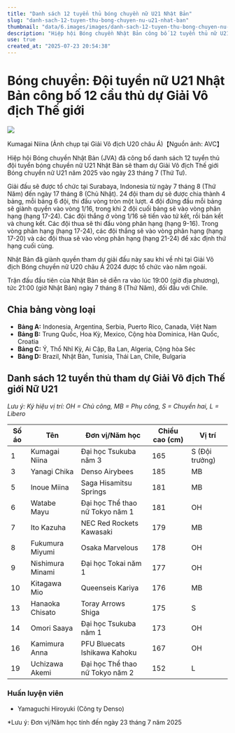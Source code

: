 ```yaml
---
title: "Danh sách 12 tuyển thủ bóng chuyền nữ U21 Nhật Bản"
slug: "danh-sach-12-tuyen-thu-bong-chuyen-nu-u21-nhat-ban"
thumbnail: "data/6.images/images/danh-sach-12-tuyen-thu-bong-chuyen-nu-u21-nhat-ban.webp"
description: "Hiệp hội Bóng chuyền Nhật Bản công bố 12 tuyển thủ nữ U21 tham dự Giải Vô địch Thế giới Bóng chuyền nữ U21 năm 2025 tại Indonesia."
use: true
created_at: "2025-07-23 20:54:38"
---
```


# Bóng chuyền: Đội tuyển nữ U21 Nhật Bản công bố 12 cầu thủ dự Giải Vô địch Thế giới

![](/images/20250723-00010001-getsuv-000-1-view.webp)

Kumagai Niina (Ảnh chụp tại Giải Vô địch U20 châu Á)【Nguồn ảnh: AVC】

Hiệp hội Bóng chuyền Nhật Bản (JVA) đã công bố danh sách 12 tuyển thủ đội tuyển bóng chuyền nữ U21 Nhật Bản sẽ tham dự Giải Vô địch Thế giới Bóng chuyền nữ U21 năm 2025 vào ngày 23 tháng 7 (Thứ Tư).

Giải đấu sẽ được tổ chức tại Surabaya, Indonesia từ ngày 7 tháng 8 (Thứ Năm) đến ngày 17 tháng 8 (Chủ Nhật). 24 đội tham dự sẽ được chia thành 4 bảng, mỗi bảng 6 đội, thi đấu vòng tròn một lượt. 4 đội đứng đầu mỗi bảng sẽ giành quyền vào vòng 1/16, trong khi 2 đội cuối bảng sẽ vào vòng phân hạng (hạng 17-24). Các đội thắng ở vòng 1/16 sẽ tiến vào tứ kết, rồi bán kết và chung kết. Các đội thua sẽ thi đấu vòng phân hạng (hạng 9-16). Trong vòng phân hạng (hạng 17-24), các đội thắng sẽ vào vòng phân hạng (hạng 17-20) và các đội thua sẽ vào vòng phân hạng (hạng 21-24) để xác định thứ hạng cuối cùng.

Nhật Bản đã giành quyền tham dự giải đấu này sau khi về nhì tại Giải Vô địch Bóng chuyền nữ U20 châu Á 2024 được tổ chức vào năm ngoái.

Trận đấu đầu tiên của Nhật Bản sẽ diễn ra vào lúc 19:00 (giờ địa phương), tức 21:00 (giờ Nhật Bản) ngày 7 tháng 8 (Thứ Năm), đối đầu với Chile.

## Chia bảng vòng loại

*   **Bảng A:** Indonesia, Argentina, Serbia, Puerto Rico, Canada, Việt Nam
*   **Bảng B:** Trung Quốc, Hoa Kỳ, Mexico, Cộng hòa Dominica, Hàn Quốc, Croatia
*   **Bảng C:** Ý, Thổ Nhĩ Kỳ, Ai Cập, Ba Lan, Algeria, Cộng hòa Séc
*   **Bảng D:** Brazil, Nhật Bản, Tunisia, Thái Lan, Chile, Bulgaria

## Danh sách 12 tuyển thủ tham dự Giải Vô địch Thế giới Nữ U21

*Lưu ý: Ký hiệu vị trí: OH = Chủ công, MB = Phụ công, S = Chuyền hai, L = Libero*

| Số áo | Tên | Đơn vị/Năm học | Chiều cao (cm) | Vị trí |
|---|---|---|---|---|
| 1 | Kumagai Niina | Đại học Tsukuba năm 3 | 165 | S (Đội trưởng) |
| 3 | Yanagi Chika | Denso Airybees | 185 | MB |
| 5 | Inoue Miina | Saga Hisamitsu Springs | 181 | MB |
| 6 | Watabe Mayu | Đại học Thể thao nữ Tokyo năm 1 | 181 | OH |
| 7 | Ito Kazuha | NEC Red Rockets Kawasaki | 179 | MB |
| 8 | Fukumura Miyumi | Osaka Marvelous | 178 | OH |
| 9 | Nishimura Minami | Đại học Tokai năm 1 | 177 | OH |
| 10 | Kitagawa Mio | Queenseis Kariya | 176 | MB |
| 13 | Hanaoka Chisato | Toray Arrows Shiga | 175 | S |
| 14 | Omori Saaya | Đại học Tsukuba năm 1 | 173 | OH |
| 16 | Kamimura Anna | PFU Bluecats Ishikawa Kahoku | 167 | OH |
| 19 | Uchizawa Akemi | Đại học Thể thao nữ Tokyo năm 2 | 152 | L |

### Huấn luyện viên

*   Yamaguchi Hiroyuki (Công ty Denso)

*Lưu ý: Đơn vị/Năm học tính đến ngày 23 tháng 7 năm 2025